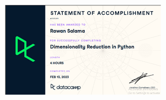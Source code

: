  <a href="https://www.datacamp.com/statement-of-accomplishment/course/47b97360dce1a5b8661e6b93bbb008a6fda517fc">
  <img src="Dimensionality_reduction.png" alt="Thumbnail image">
</a>
